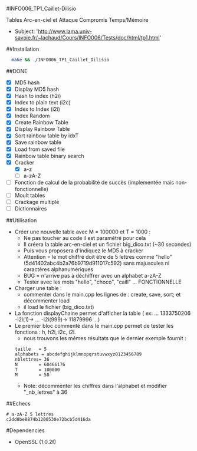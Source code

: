 #INFO006_TP1_Caillet-Dilisio

Tables Arc-en-ciel et Attaque Compromis Temps/Mémoire
* Subject: 'http://www.lama.univ-savoie.fr/~lachaud/Cours/INFO006/Tests/doc/html/tp1.html'


##Installation

 ```bash
   make && ./INFO006_TP1_Caillet_Dilisio
 ```

##DONE
- [x] MD5 hash
- [x] Display MD5 hash   
- [x] Hash to index (h2i)
- [x] Index to plain text (i2c) 
- [x] Index to Index (i2i) 
- [x] Index Random 
- [x] Create Rainbow Table 
- [x] Display Rainbow Table 
- [x] Sort rainbow table by idxT
- [x] Save rainbow table
- [x] Load from saved file
- [x] Rainbow table binary search
- [x] Cracker 
    - [x] a-z
    - [ ] a-zA-Z
- [ ] Fonction de calcul de la probabilité de succès (implementée mais non-fonctionnelle)
- [ ] Moult tables 
- [ ] Crackage multiple
- [ ] Dictionnaires

##Utilisation 
- Créer une nouvelle table avec M = 100000 et T = 1000 : 
    - Ne pas toucher au code il est paramétré pour cela 
    - Il créera la table arc-en-ciel et un fichier big_dico.txt (~30 secondes) 
    - Puis vous proposera d'indiquez le MD5 à cracker
    - Attention = le mot chiffré doit être de 5 lettres comme "hello" (5d41402abc4b2a76b9719d911017c592) sans majuscules ni caractères alphanumériques
    - BUG = n'arrive pas à déchiffrer avec un alphabet a-zA-Z 
    - Tester avec les mots "hello", "choco", "caill" ... FONCTIONNELLE 
- Charger une table :
    - commenter dans le main.cpp les lignes de : create, save, sort; et décommenter load 
    - il load le fichier (big_dico.txt) 
- La fonction displayChaine permet d'afficher la table ( ex:  ... 1333750206 -i2i(1)-> ... -i2i(999)-> 11879996 ...)
- Le premier bloc commenté dans le main.cpp permet de tester les fonctions : h, h2i, i2c, i2i. 
    - nous trouvons les mêmes résultats que le dernier exemple fournit :
    ```
    taille   = 5
    alphabets = abcdefghijklmnopqrstuvwxyz0123456789
    nblettres= 36
    N        = 60466176
    T        = 100000
    M        = 50`
    ```
    - Note: décommenter les chiffres dans l'alphabet et modifier "_nb_lettres" à 36
    
##Echecs
```
# a-zA-Z 5 lettres
c2dd8be8874b1200530e72bcb5d416da
```
    
#Dependencies 
- OpenSSL (1.0.2f)
